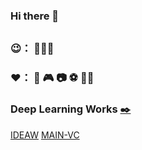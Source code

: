### Hi there 👋

<!--
**PecholaL/PecholaL** is a ✨ _special_ ✨ repository because its `README.md` (this file) appears on your GitHub profile.

Here are some ideas to get you started:

- 🔭 I’m currently working on ...
- 🌱 I’m currently learning ...
- 👯 I’m looking to collaborate on ...
- 🤔 I’m looking for help with ...
- 💬 Ask me about ...
- 📫 How to reach me: ...
- 😄 Pronouns: ...
- ⚡ Fun fact: ...
-->


##   
### 😉： 🫥🫥🫥

### ❤️： 🚗 🎮 📷 ⚽️ 🍷🚴

### Deep Learning Works [✒️](https://scholar.google.com/citations?user=rP_RLDcAAAAJ&hl=en)
[IDEAW](https://pecholal.github.io/IDEAW-demo/)
[MAIN-VC](https://pecholal.github.io/MAIN-VC-demo/)
